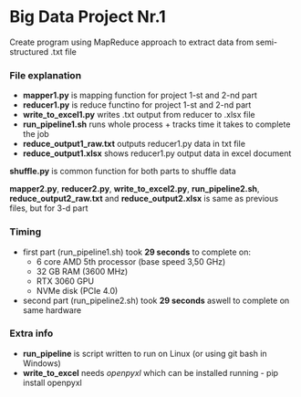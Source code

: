 # Big Data Project Nr.1
Create program using MapReduce approach to extract data from semi-structured .txt file

### File explanation
- **mapper1.py** is mapping function for project 1-st and 2-nd part
- **reducer1.py** is reduce functino for project 1-st and 2-nd part
- **write_to_excel1.py** writes .txt output from reducer to .xlsx file
- **run_pipeline1.sh** runs whole process + tracks time it takes to complete the job
- **reduce_output1_raw.txt** outputs reducer1.py data in txt file
- **reduce_output1.xlsx** shows reducer1.py output data in excel document

**shuffle.py** is common function for both parts to shuffle data

**mapper2.py**, **reducer2.py**, **write_to_excel2.py**, **run_pipeline2.sh**, **reduce_output2_raw.txt** and **reduce_output2.xlsx** is same as previous files, but for 3-d part

### Timing
- first part (run_pipeline1.sh) took **29 seconds** to complete on:
    - 6 core AMD 5th processor (base speed 3,50 GHz)
    - 32 GB RAM (3600 MHz)
    - RTX 3060 GPU
    - NVMe disk (PCIe 4.0)
- second part (run_pipeline2.sh) took **29 seconds** aswell to complete on same hardware

### Extra info
- **run_pipeline** is script written to run on Linux (or using git bash in Windows)
- **write_to_excel** needs *openpyxl* which can be installed running - pip install openpyxl
